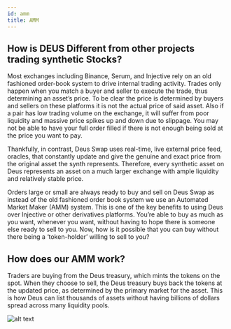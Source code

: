 ```yaml
---
id: amm
title: AMM
---
```



## How is DEUS Different from other projects trading synthetic Stocks?

Most exchanges including Binance, Serum, and Injective rely on an old fashioned order-book system to drive internal trading activity. Trades only happen when you match a buyer and seller to execute the trade, thus determining an asset’s price. To be clear the price is determined by buyers and sellers on these platforms it is not the actual price of said asset. Also if a pair has low trading volume on the exchange, it will suffer from poor liquidity and massive price spikes up and down due to slippage. You may not be able to have your full order filled if there is not enough being sold at the price you want to pay.
 
Thankfully, in contrast, Deus Swap uses real-time, live external price feed, oracles, that constantly update and give the genuine and exact price from the original asset the synth represents. Therefore, every synthetic asset on Deus represents an asset on a much larger exchange with ample liquidity and relatively stable price.
 
Orders large or small are always ready to buy and sell on Deus Swap as instead of the old fashioned order book system we use an Automated Market Maker (AMM) system. This is one of the key benefits to using Deus over Injective or other derivatives platforms. You’re able to buy as much as you want, whenever you want, without having to hope there is someone else ready to sell to you. Now, how is it possible that you can buy without there being a ‘token-holder’ willing to sell to you? 

## How does our AMM work?
 
Traders are buying from the Deus treasury, which mints the tokens on the spot. When they choose to sell, the Deus treasury buys back the tokens at the updated price, as determined by the primary market for the asset. This is how Deus can list thousands of assets without having billions of dollars spread across many liquidity pools.

![alt text](https://ibb.co/cg14Nx4 "Logo Title Text 2")








